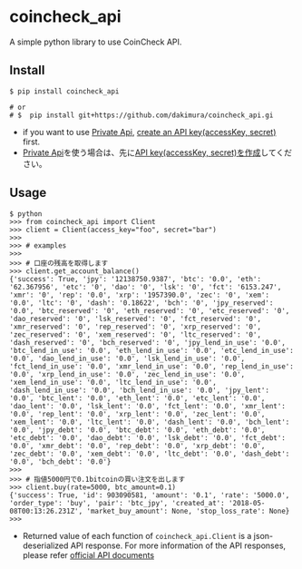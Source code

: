 # coincheck_api
A simple python library to use CoinCheck API.

## Install
`$ pip install coincheck_api`

```buildoutcfg
# or
# $  pip install git+https://github.com/dakimura/coincheck_api.gi
```
 - if you want to use [Private Api](https://coincheck.com/ja/documents/exchange/api#private), [create an API key(accessKey, secret)](https://coincheck.com/ja/api_settings) first.
 - [Private Api](https://coincheck.com/ja/documents/exchange/api#private)を使う場合は、先に[API key(accessKey, secret)を作成](https://coincheck.com/ja/api_settings)してください。

## Usage

```buildoutcfg
$ python
>>> from coincheck_api import Client
>>> client = Client(access_key="foo", secret="bar")
>>>
>>> # examples
>>> 
>>> # 口座の残高を取得します
>>> client.get_account_balance()
{'success': True, 'jpy': '12138750.9387', 'btc': '0.0', 'eth': '62.367956', 'etc': '0', 'dao': '0', 'lsk': '0', 'fct': '6153.247', 'xmr': '0', 'rep': '0.0', 'xrp': '1957390.0', 'zec': '0', 'xem': '0.0', 'ltc': '0', 'dash': '0.18622', 'bch': '0', 'jpy_reserved': '0.0', 'btc_reserved': '0', 'eth_reserved': '0', 'etc_reserved': '0', 'dao_reserved': '0', 'lsk_reserved': '0', 'fct_reserved': '0', 'xmr_reserved': '0', 'rep_reserved': '0', 'xrp_reserved': '0', 'zec_reserved': '0', 'xem_reserved': '0', 'ltc_reserved': '0', 'dash_reserved': '0', 'bch_reserved': '0', 'jpy_lend_in_use': '0.0', 'btc_lend_in_use': '0.0', 'eth_lend_in_use': '0.0', 'etc_lend_in_use': '0.0', 'dao_lend_in_use': '0.0', 'lsk_lend_in_use': '0.0', 'fct_lend_in_use': '0.0', 'xmr_lend_in_use': '0.0', 'rep_lend_in_use': '0.0', 'xrp_lend_in_use': '0.0', 'zec_lend_in_use': '0.0', 'xem_lend_in_use': '0.0', 'ltc_lend_in_use': '0.0', 'dash_lend_in_use': '0.0', 'bch_lend_in_use': '0.0', 'jpy_lent': '0.0', 'btc_lent': '0.0', 'eth_lent': '0.0', 'etc_lent': '0.0', 'dao_lent': '0.0', 'lsk_lent': '0.0', 'fct_lent': '0.0', 'xmr_lent': '0.0', 'rep_lent': '0.0', 'xrp_lent': '0.0', 'zec_lent': '0.0', 'xem_lent': '0.0', 'ltc_lent': '0.0', 'dash_lent': '0.0', 'bch_lent': '0.0', 'jpy_debt': '0.0', 'btc_debt': '0.0', 'eth_debt': '0.0', 'etc_debt': '0.0', 'dao_debt': '0.0', 'lsk_debt': '0.0', 'fct_debt': '0.0', 'xmr_debt': '0.0', 'rep_debt': '0.0', 'xrp_debt': '0.0', 'zec_debt': '0.0', 'xem_debt': '0.0', 'ltc_debt': '0.0', 'dash_debt': '0.0', 'bch_debt': '0.0'}
>>>
>>> # 指値5000円で0.1bitcoinの買い注文を出します
>>> client.buy(rate=5000, btc_amount=0.1)
{'success': True, 'id': 903090581, 'amount': '0.1', 'rate': '5000.0', 'order_type': 'buy', 'pair': 'btc_jpy', 'created_at': '2018-05-08T00:13:26.231Z', 'market_buy_amount': None, 'stop_loss_rate': None}
>>>
```

- Returned value of each function of `coincheck_api.Client` is a json-deserialized API response.
For more information of the API responses, please refer [official API documents](https://coincheck.com/ja/documents/exchange/api) 
